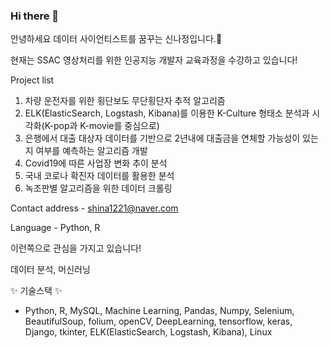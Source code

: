 ### Hi there 👋

안녕하세요 데이터 사이언티스트를 꿈꾸는 신나정입니다.🌱 

현재는 SSAC 영상처리를 위한 인공지능 개발자 교육과정을 수강하고 있습니다!

Project list  
1. 차량 운전자를 위한 횡단보도 무단횡단자 추적 알고리즘
2. ELK(ElasticSearch, Logstash, Kibana)를 이용한 K-Culture 형태소 분석과 시각화(K-pop과 K-movie를 중심으로)
3. 은행에서 대출 대상자 데이터를 기반으로 2년내에 대출금을 연체할 가능성이 있는지 여부를 예측하는 알고리즘 개발
4. Covid19에 따른 사업장 변화 추이 분석
5. 국내 코로나 확진자 데이터를 활용한 분석
6. 녹조판별 알고리즘을 위한 데이터 크롤링

Contact address - shina1221@naver.com

Language - Python, R

이런쪽으로 관심을 가지고 있습니다!

데이터 분석, 머신러닝

✨ 기술스택 ✨

- Python, R, MySQL, Machine Learning, Pandas, Numpy, Selenium, BeautifulSoup, folium, openCV, DeepLearning, tensorflow, keras, Django, tkinter, ELK(ElasticSearch, Logstash, Kibana), Linux   

<!--
**shina1221/shina1221** is a ✨ _special_ ✨ repository because its `README.md` (this file) appears on your GitHub profile.



Here are some ideas to get you started:

- 🔭 I’m currently working on ...
- 🌱 I’m currently learning ...
- 👯 I’m looking to collaborate on ...
- 🤔 I’m looking for help with ...
- 💬 Ask me about ...
- 📫 How to reach me: ...
- 😄 Pronouns: ...
- ⚡ Fun fact: ...
-->
